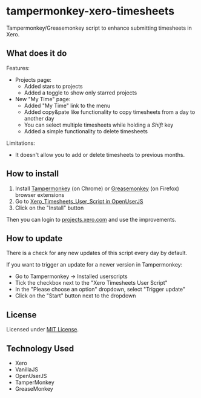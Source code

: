 # tampermonkey-xero-timesheets

Tampermonkey/Greasemonkey script to enhance submitting timesheets in Xero.

## What does it do

Features:

* Projects page:
  * Added stars to projects
  * Added a toggle to show only starred projects
* New "My Time" page:
  * Added "My Time" link to the menu
  * Added copy&pate like functionality to copy timesheets from a day to another day
  * You can select multiple timesheets while holding a *Shift* key
  * Added a simple functionality to delete timesheets

Limitations:

* It doesn't allow you to add or delete timesheets to previous months.

## How to install

1. Install [Tampermonkey](https://chrome.google.com/webstore/detail/tampermonkey/dhdgffkkebhmkfjojejmpbldmpobfkfo?hl=en) (on Chrome) or [Greasemonkey](https://addons.mozilla.org/en-US/firefox/addon/greasemonkey/) (on Firefox) browser extensions
2. Go to [Xero_Timesheets_User_Script in OpenUserJS](https://openuserjs.org/scripts/mirogta/Xero_Timesheets_User_Script)
3. Click on the "Install" button

Then you can login to [projects.xero.com](https://projects.xero.com) and use the improvements.

## How to update

There is a check for any new updates of this script every day by default.

If you want to trigger an update for a newer version in Tampermonkey:

* Go to Tampermonkey -> Installed userscripts
* Tick the checkbox next to the "Xero Timesheets User Script"
* In the "Please choose an option" dropdown, select "Trigger update"
* Click on the "Start" button next to the dropdown

## License

Licensed under [MIT License](./LICENSE).

## Technology Used

* Xero
* VanillaJS
* OpenUserJS
* TamperMonkey
* GreaseMonkey
